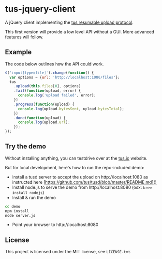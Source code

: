# tus-jquery-client

A jQuery client implementing the [tus resumable upload
protocol](https://github.com/tus/tus-resumable-upload-protocol).

This first version will provide a low level API without a GUI. More advanced
features will follow.

## Example

The code below outlines how the API could work.

```js
$('input[type=file]').change(function() {
  var options = {url: 'http://localhost:1080/files'};
  tus
    .upload(this.files[0], options)
    .fail(function(upload, error) {
      console.log('upload failed', error);
    })
    .progress(function(upload) {
      console.log(upload.bytesSent, upload.bytesTotal);
    })
    .done(function(upload) {
      console.log(upload.url);
    });
});
```

## Try the demo

Without installing anything, you can testdrive over at the
[tus.io](www.tus.io/demo.html) website.

But for local development, here's how to run the repo-included demo:

- Install a tusd server to accept the upload on http://localhost:1080
as instructed here [https://github.com/tus/tusd/blob/master/README.md]()
- Install node.js to serve the demo from http://localhost:8080
(osx: `brew install nodejs`)
- Install & run the demo

```bash
cd demo
npm install
node server.js
```

- Point your browser to http://localhost:8080

## License

This project is licensed under the MIT license, see `LICENSE.txt`.
